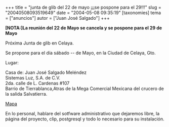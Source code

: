 +++
title = "junta de glib del 22 de mayo ¡¡¡se pospone para el 29!!!"
slug = "20040508093519649"
date = "2004-05-08 09:35:19"
[taxonomies]
tema = ["anuncios"]
autor = ["Juan José Salgado"]
+++

**\[NOTA:\]La reunión del 22 de Mayo se cancela y se pospone para el 29
de Mayo**

Próxima Junta de glib en Celaya.

Se propone para el día sábado -- de Mayo, en la Ciudad de Celaya, Gto.

Lugar:

Casa de: Juan José Salgado Meléndez  
Sistemas Luz, S.A. de C.V.  
2da. calle de L. Cardenas #107  
Barrio de Tierrablanca,Atras de la Mega Comercial Mexicana del crucero
de la salida Salvatierra.

[Mapa](http://www.pmulti.com/plano.jpg)

<!-- more -->
En lo personal, hablare del sotfware administrativo que dejaremos libre,
la página del proyecto, clip, postgresql y todo lo necesario para su
instalación.


